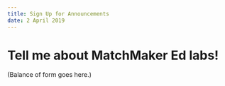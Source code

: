 ```yaml
---
title: Sign Up for Announcements
date: 2 April 2019
---
```

# Tell me about MatchMaker Ed labs!

(Balance of form goes here.)